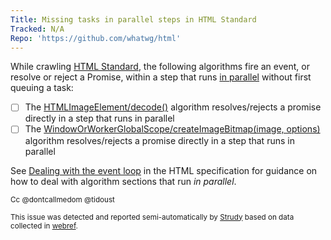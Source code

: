 ```yaml
---
Title: Missing tasks in parallel steps in HTML Standard
Tracked: N/A
Repo: 'https://github.com/whatwg/html'
---
```


While crawling [HTML Standard](https://html.spec.whatwg.org/multipage/), the following algorithms fire an event, or resolve or reject a Promise, within a step that runs [in parallel](https://html.spec.whatwg.org/multipage/infrastructure.html#in-parallel) without first queuing a task:
* [ ] The [HTMLImageElement/decode()](https://html.spec.whatwg.org/multipage/embedded-content.html#dom-img-decode) algorithm resolves/rejects a promise directly in a step that runs in parallel
* [ ] The [WindowOrWorkerGlobalScope/createImageBitmap(image, options)](https://html.spec.whatwg.org/multipage/imagebitmap-and-animations.html#dom-createimagebitmap) algorithm resolves/rejects a promise directly in a step that runs in parallel

See [Dealing with the event loop](https://html.spec.whatwg.org/multipage/webappapis.html#event-loop-for-spec-authors) in the HTML specification for guidance on how to deal with algorithm sections that run *in parallel*.

<sub>Cc @dontcallmedom @tidoust</sub>

<sub>This issue was detected and reported semi-automatically by [Strudy](https://github.com/w3c/strudy/) based on data collected in [webref](https://github.com/w3c/webref/).</sub>
